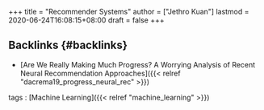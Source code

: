 +++
title = "Recommender Systems"
author = ["Jethro Kuan"]
lastmod = 2020-06-24T16:08:15+08:00
draft = false
+++

## Backlinks {#backlinks}

- [Are We Really Making Much Progress? A Worrying Analysis of Recent Neural Recommendation Approaches]({{< relref "dacrema19_progress_neural_rec" >}})

tags
: [Machine Learning]({{< relref "machine_learning" >}})
